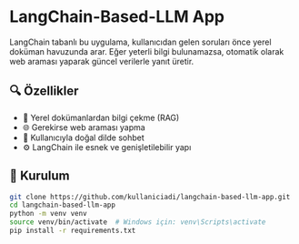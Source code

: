 # LangChain-Based-LLM App

LangChain tabanlı bu uygulama, kullanıcıdan gelen soruları önce yerel doküman havuzunda arar. Eğer yeterli bilgi bulunamazsa, otomatik olarak web araması yaparak güncel verilerle yanıt üretir.

## 🔍 Özellikler

- 📁 Yerel dokümanlardan bilgi çekme (RAG)
- 🌐 Gerekirse web araması yapma
- 💬 Kullanıcıyla doğal dilde sohbet
- ⚙️ LangChain ile esnek ve genişletilebilir yapı

## 🚀 Kurulum

```bash
git clone https://github.com/kullaniciadi/langchain-based-llm-app.git
cd langchain-based-llm-app
python -m venv venv
source venv/bin/activate  # Windows için: venv\Scripts\activate
pip install -r requirements.txt
